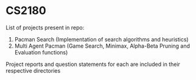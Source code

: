 # CS2180
List of projects present in repo:
1. Pacman Search (Implementation of search algorithms and heuristics)
2. Multi Agent Pacman (Game Search, Minimax, Alpha-Beta Pruning and Evaluation functions)

Project reports and question statements for each are included in their respective directories
